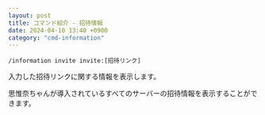 ```yaml
---
layout: post
title: コマンド紹介 - 招待情報
date: 2024-04-10 13:40 +0900
category: "cmd-information"
---
```


`/information invite invite:[招待リンク]`

入力した招待リンクに関する情報を表示します。

思惟奈ちゃんが導入されているすべてのサーバーの招待情報を表示することができます。
